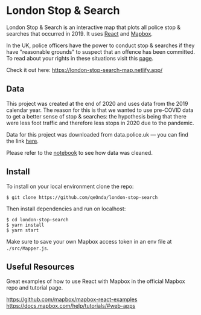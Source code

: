 # London Stop & Search
London Stop & Search is an interactive map that plots all police stop & searches that occurred in 2019. It uses [React](https://reactjs.org/) and [Mapbox](https://www.mapbox.com/).  

In the UK, police officers have the power to conduct stop & searches if they have "reasonable grounds" to suspect that an offence has been committed. To read about your rights in these situations visit this [page](https://www.libertyhumanrights.org.uk/advice_information/stop-and-search/).  

Check it out here: https://london-stop-search-map.netlify.app/

## Data
This project was created at the end of 2020 and uses data from the 2019 calendar year. The reason for this is that we wanted to use pre-COVID data to get a better sense of stop & searches: the hypothesis being that there were less foot traffic and therefore less stops in 2020 due to the pandemic.

Data for this project was downloaded from data.police.uk &mdash; you can find the link [here](https://data.police.uk/data/).  

Please refer to the [notebook](data_clean.ipynb) to see how data was cleaned. 

## Install 
To install on your local environment clone the repo:
```
$ git clone https://github.com/qeOnda/london-stop-search
```
Then install dependencies and run on localhost: 
```
$ cd london-stop-search
$ yarn install
$ yarn start
```
Make sure to save your own Mapbox access token in an env file at `./src/Mapper.js`. 

## Useful Resources
Great examples of how to use React with Mapbox in the official Mapbox repo and tutorial page.  

https://github.com/mapbox/mapbox-react-examples  
https://docs.mapbox.com/help/tutorials/#web-apps









